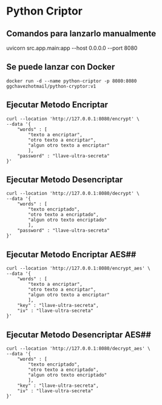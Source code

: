 # Python Criptor #

## Comandos para lanzarlo manualmente ##

uvicorn src.app.main:app --host 0.0.0.0 --port 8080

## Se puede lanzar con Docker ##

```shell
docker run -d --name python-criptor -p 8080:8080 ggchavezhotmail/python-cryptor:v1
```

## Ejecutar Metodo Encriptar ##

```shell
curl --location 'http://127.0.0.1:8080/encrypt' \
--data '{
    "words" : [
        "texto a encriptar",
        "otro texto a encriptar",
        "algun otro texto a encriptar"
        ],
    "password" : "llave-ultra-secreta"
}'
```

## Ejecutar Metodo Desencriptar ##

```shell
curl --location 'http://127.0.0.1:8080/decrypt' \
--data '{
    "words" : [
        "texto encriptado",
        "otro texto a encriptado",
        "algun otro texto encriptado"
        ],
    "password" : "llave-ultra-secreta"
}'
```

## Ejecutar Metodo Encriptar AES##

```shell
curl --location 'http://127.0.0.1:8080/encrypt_aes' \
--data '{
    "words" : [
        "texto a encriptar",
        "otro texto a encriptar",
        "algun otro texto a encriptar"
        ],
    "key" : "llave-ultra-secreta",
    "iv" : "llave-ultra-secreta"
}'
```

## Ejecutar Metodo Desencriptar AES##

```shell
curl --location 'http://127.0.0.1:8080/decrypt_aes' \
--data '{
    "words" : [
        "texto encriptado",
        "otro texto a encriptado",
        "algun otro texto encriptado"
        ],
    "key" : "llave-ultra-secreta",
    "iv" : "llave-ultra-secreta"
}'
```
